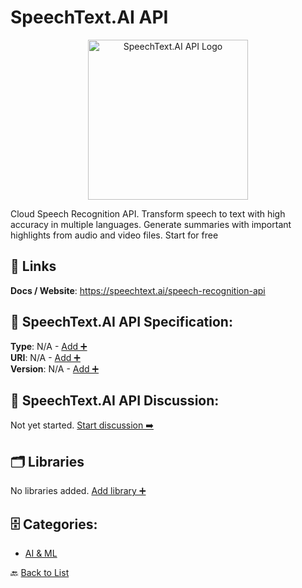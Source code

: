 # SpeechText.AI API
<p align="center">
    <img width="256" src="https://raw.githubusercontent.com/apis-list/apis-list/main/apis/speechtext-ai-api/logo_256x256.png" alt="SpeechText.AI API Logo"/>
</p>
Cloud Speech Recognition API. Transform speech to text with high accuracy in multiple languages. Generate summaries with important highlights from audio and video files. Start for free

##  🔗 Links
**Docs / Website**: https://speechtext.ai/speech-recognition-api

## 🧬 SpeechText.AI API Specification:
**Type**: N/A - [Add ➕](https://github.com/apis-list/apis-list/edit/main/apis.yaml#L18120)  
**URI**: N/A - [Add ➕](https://github.com/apis-list/apis-list/edit/main/apis.yaml#L18120)  
**Version**: N/A - [Add ➕](https://github.com/apis-list/apis-list/edit/main/apis.yaml#L18120)

## 💬 SpeechText.AI API Discussion:
Not yet started. [Start discussion ➡️](https://github.com/apis-list/apis-list/discussions/new)

## 🗂️ Libraries

No libraries added. [Add library ➕](https://github.com/apis-list/apis-list/edit/main/apis.yaml#L18120)    


## 🗄️ Categories:
- [AI & ML](https://github.com/apis-list/apis-list#ai--ml-)

🔙  [Back to List](https://github.com/apis-list/apis-list)
